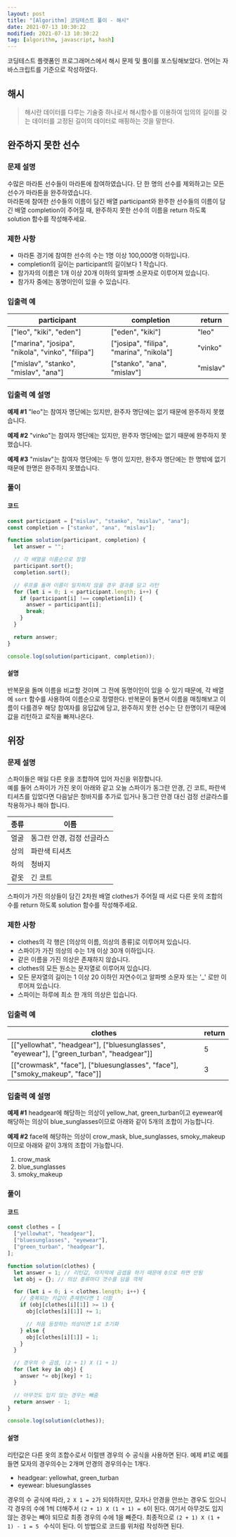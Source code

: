 ```yaml
---
layout: post
title: "[Algorithm] 코딩테스트 풀이 - 해시"
date: 2021-07-13 10:30:22
modified: 2021-07-13 10:30:22
tag: [algorithm, javascript, hash]
---
```


코딩테스트 플랫폼인 프로그래머스에서 해시 문제 및 풀이를 포스팅해보았다. 언어는 자바스크립트를 기준으로 작성하였다.

## 해시
> 해시란 데이터를 다루는 기술중 하나로서 해시함수를 이용하여 임의의 길이를 갖는 데이터를 고정된 길이의 데이터로 매핑하는 것을 말한다.

## 완주하지 못한 선수

### 문제 설명

수많은 마라톤 선수들이 마라톤에 참여하였습니다. 단 한 명의 선수를 제외하고는 모든 선수가 마라톤을 완주하였습니다.  
마라톤에 참여한 선수들의 이름이 담긴 배열 participant와 완주한 선수들의 이름이 담긴 배열 completion이 주어질 때, 완주하지 못한 선수의 이름을 return 하도록 solution 함수를 작성해주세요.

### 제한 사항

- 마라톤 경기에 참여한 선수의 수는 1명 이상 100,000명 이하입니다.
- completion의 길이는 participant의 길이보다 1 작습니다.
- 참가자의 이름은 1개 이상 20개 이하의 알파벳 소문자로 이루어져 있습니다.
- 참가자 중에는 동명이인이 있을 수 있습니다.

### 입출력 예

| participant                                       | completion                               | return   |
| ------------------------------------------------- | ---------------------------------------- | -------- |
| ["leo", "kiki", "eden"]                           | ["eden", "kiki"]                         | "leo"    |
| ["marina", "josipa", "nikola", "vinko", "filipa"] | ["josipa", "filipa", "marina", "nikola"] | "vinko"  |
| ["mislav", "stanko", "mislav", "ana"]             | ["stanko", "ana", "mislav"]              | "mislav" |

### 입출력 예 설명

**예제 #1**
"leo"는 참여자 명단에는 있지만, 완주자 명단에는 없기 때문에 완주하지 못했습니다.

**예제 #2**
"vinko"는 참여자 명단에는 있지만, 완주자 명단에는 없기 때문에 완주하지 못했습니다.

**예제 #3**
"mislav"는 참여자 명단에는 두 명이 있지만, 완주자 명단에는 한 명밖에 없기 때문에 한명은 완주하지 못했습니다.

### 풀이
#### 코드

```javascript
const participant = ["mislav", "stanko", "mislav", "ana"];
const completion = ["stanko", "ana", "mislav"];

function solution(participant, completion) {
  let answer = "";

  // 각 배열을 이름순으로 정렬
  participant.sort();
  completion.sort();

  // 루프를 돌며 이름이 일치하지 않을 경우 결과를 담고 리턴
  for (let i = 0; i < participant.length; i++) {
    if (participant[i] !== completion[i]) {
      answer = participant[i];
      break;
    }
  }

  return answer;
}

console.log(solution(participant, completion));
```

#### 설명

반복문을 돌며 이름을 비교할 것이며 그 전에 동명이인이 있을 수 있기 때문에, 각 배열에 `sort` 함수를 사용하여 이름순으로 정렬한다. 반복문이 돌면서 이름을 매칭해보고 이름이 다를경우 해당 참여자를 응답값에 담고, 완주하지 못한 선수는 단 한명이기 때문에 값을 리턴하고 로직을 빠져나온다.

## 위장
### 문제 설명

스파이들은 매일 다른 옷을 조합하여 입어 자신을 위장합니다.  
예를 들어 스파이가 가진 옷이 아래와 같고 오늘 스파이가 동그란 안경, 긴 코트, 파란색 티셔츠를 입었다면 다음날은 청바지를 추가로 입거나 동그란 안경 대신 검정 선글라스를 착용하거나 해야 합니다.

| 종류 | 이름                       |
| ---- | -------------------------- |
| 얼굴 | 동그란 안경, 검정 선글라스 |
| 상의 | 파란색 티셔츠              |
| 하의 | 청바지                     |
| 겉옷 | 긴 코트                    |

스파이가 가진 의상들이 담긴 2차원 배열 clothes가 주어질 때 서로 다른 옷의 조합의 수를 return 하도록 solution 함수를 작성해주세요.

### 제한 사항

- clothes의 각 행은 [의상의 이름, 의상의 종류]로 이루어져 있습니다.
- 스파이가 가진 의상의 수는 1개 이상 30개 이하입니다.
- 같은 이름을 가진 의상은 존재하지 않습니다.
- clothes의 모든 원소는 문자열로 이루어져 있습니다.
- 모든 문자열의 길이는 1 이상 20 이하인 자연수이고 알파벳 소문자 또는 '\_' 로만 이루어져 있습니다.
- 스파이는 하루에 최소 한 개의 의상은 입습니다.

### 입출력 예

| clothes                                                                                  | return |
| ---------------------------------------------------------------------------------------- | ------ |
| [["yellowhat", "headgear"], ["bluesunglasses", "eyewear"], ["green_turban", "headgear"]] | 5      |
| [["crowmask", "face"], ["bluesunglasses", "face"], ["smoky_makeup", "face"]]             | 3      |

### 입출력 예 설명

**예제 #1**
headgear에 해당하는 의상이 yellow_hat, green_turban이고 eyewear에 해당하는 의상이 blue_sunglasses이므로 아래와 같이 5개의 조합이 가능합니다.

**예제 #2**
face에 해당하는 의상이 crow_mask, blue_sunglasses, smoky_makeup이므로 아래와 같이 3개의 조합이 가능합니다.

1. crow_mask
2. blue_sunglasses
3. smoky_makeup

### 풀이
#### 코드

```javascript
const clothes = [
  ["yellowhat", "headgear"],
  ["bluesunglasses", "eyewear"],
  ["green_turban", "headgear"],
];

function solution(clothes) {
  let answer = 1; // 리턴값, 마지막에 곱셉을 하기 때문에 0으로 하면 안됨
  let obj = {}; // 의상 종류마다 갯수를 담을 객체

  for (let i = 0; i < clothes.length; i++) {
    // 중복되는 키값이 존재한다면 1 더함
    if (obj[clothes[i][1]] >= 1) {
      obj[clothes[i][1]] += 1;

      // 처음 등장하는 의상이면 1로 초기화
    } else {
      obj[clothes[i][1]] = 1;
    }
  }

  // 경우의 수 곱셈, (2 + 1) X (1 + 1)
  for (let key in obj) {
    answer *= obj[key] + 1;
  }

  // 아무것도 입지 않는 경우는 빼줌
  return answer - 1;
}

console.log(solution(clothes));
```

#### 설명

리턴값은 다른 옷의 조합수로서 이럴땐 경우의 수 공식을 사용하면 된다. 예제 #1로 예를 들면 모자의 경우의수는 2개며 안경의 경우의수는 1개다.

- headgear: yellowhat, green_turban
- eyewear: bluesunglasses

경우의 수 공식에 따라, `2 X 1 = 2`가 되야하지만, 모자나 안경을 안쓰는 경우도 있으니 각 경우의 수에 1씩 더해주서 `(2 + 1) X (1 + 1) = 6`이 된다. 여기서 아무것도 입지 않는 경우는 빼야 되므로 최종 경우의 수에 1을 빼준다. 최종적으로 `(2 + 1) X (1 + 1) - 1 = 5 ` 수식이 된다. 이 방법으로 코드를 위처럼 작성하면 된다.

<!-- ## 베스트앨범
### 문제 설명

스트리밍 사이트에서 장르 별로 가장 많이 재생된 노래를 두 개씩 모아 베스트 앨범을 출시하려 합니다. 노래는 고유 번호로 구분하며, 노래를 수록하는 기준은 다음과 같습니다.

1. 속한 노래가 많이 재생된 장르를 먼저 수록합니다.
2. 장르 내에서 많이 재생된 노래를 먼저 수록합니다.
3. 장르 내에서 재생 횟수가 같은 노래 중에서는 고유 번호가 낮은 노래를 먼저 수록합니다.

노래의 장르를 나타내는 문자열 배열 genres와 노래별 재생 횟수를 나타내는 정수 배열 plays가 주어질 때, 베스트 앨범에 들어갈 노래의 고유 번호를 순서대로 return 하도록 solution 함수를 완성하세요.

### 제한사항

- genres[i]는 고유번호가 i인 노래의 장르입니다.
- plays[i]는 고유번호가 i인 노래가 재생된 횟수입니다.
- genres와 plays의 길이는 같으며, 이는 1 이상 10,000 이하입니다.
- 장르 종류는 100개 미만입니다.
- 장르에 속한 곡이 하나라면, 하나의 곡만 선택합니다.
- 모든 장르는 재생된 횟수가 다릅니다.

### 입출력 예

| genres                                          | plays                      | return       |
| ----------------------------------------------- | -------------------------- | ------------ |
| ["classic", "pop", "classic", "classic", "pop"] | [500, 600, 150, 800, 2500] | [4, 1, 3, 0] |

### 입출력 예 설명

classic 장르는 1,450회 재생되었으며, classic 노래는 다음과 같습니다.

- 고유 번호 3: 800회 재생
- 고유 번호 0: 500회 재생
- 고유 번호 2: 150회 재생

pop 장르는 3,100회 재생되었으며, pop 노래는 다음과 같습니다.

- 고유 번호 4: 2,500회 재생
- 고유 번호 1: 600회 재생
  따라서 pop 장르의 [4, 1]번 노래를 먼저, classic 장르의 [3, 0]번 노래를 그다음에 수록합니다.

### 풀이
#### 코드

추가 내용 업로드 예정 -->
